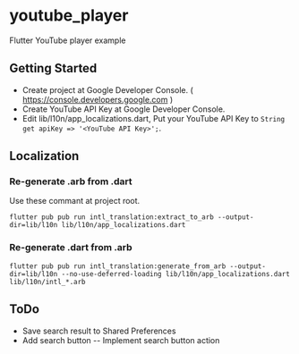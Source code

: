 # youtube_player

Flutter YouTube player example

## Getting Started

- Create project at Google Developer Console. ( https://console.developers.google.com )
- Create YouTube API Key at Google Developer Console.
- Edit lib/l10n/app_localizations.dart, Put your YouTube API Key to  ```String get apiKey => '<YouTube API Key>';```.

## Localization

### Re-generate .arb from .dart

Use these commant at project root.

```
flutter pub pub run intl_translation:extract_to_arb --output-dir=lib/l10n lib/l10n/app_localizations.dart
```

### Re-generate .dart from .arb

```
flutter pub pub run intl_translation:generate_from_arb --output-dir=lib/l10n --no-use-deferred-loading lib/l10n/app_localizations.dart lib/l10n/intl_*.arb
```

## ToDo

- Save search result to Shared Preferences
- Add search button
-- Implement search button action
